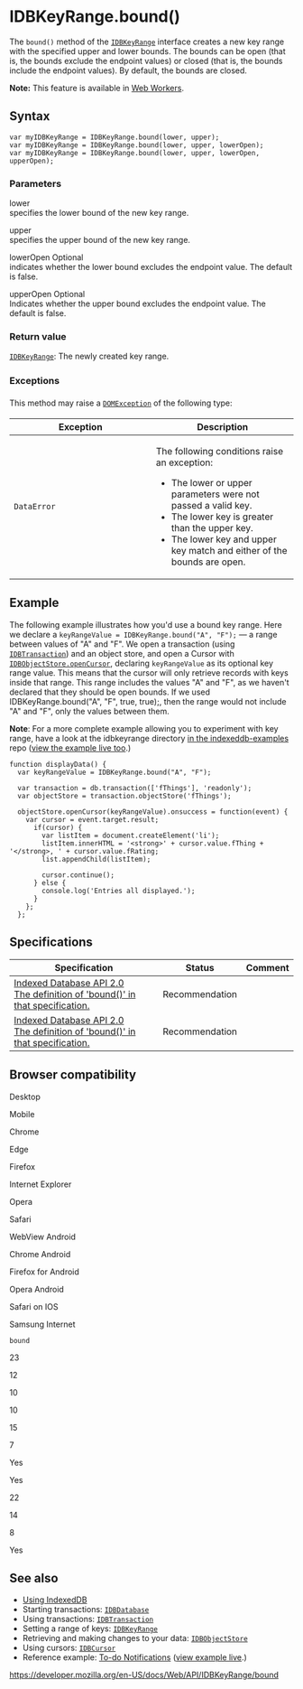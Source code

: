 # IDBKeyRange.bound()

The `bound()` method of the [`IDBKeyRange`](../idbkeyrange) interface creates a new key range with the specified upper and lower bounds. The bounds can be open (that is, the bounds exclude the endpoint values) or closed (that is, the bounds include the endpoint values). By default, the bounds are closed.

**Note:** This feature is available in [Web Workers](../web_workers_api).

## Syntax

    var myIDBKeyRange = IDBKeyRange.bound(lower, upper);
    var myIDBKeyRange = IDBKeyRange.bound(lower, upper, lowerOpen);
    var myIDBKeyRange = IDBKeyRange.bound(lower, upper, lowerOpen, upperOpen);

### Parameters

lower  
specifies the lower bound of the new key range.

upper  
specifies the upper bound of the new key range.

lowerOpen <span class="badge inline optional">Optional</span>  
indicates whether the lower bound excludes the endpoint value. The default is false.

upperOpen <span class="badge inline optional">Optional</span>  
Indicates whether the upper bound excludes the endpoint value. The default is false.

### Return value

[`IDBKeyRange`](../idbkeyrange): The newly created key range.

### <span style="line-height: 1.5;">Exceptions</span>

<span style="line-height: 1.5;">This method may raise a [`DOMException`](../domexception) of the following type:</span>

<table><colgroup><col style="width: 50%" /><col style="width: 50%" /></colgroup><thead><tr class="header"><th>Exception</th><th>Description</th></tr></thead><tbody><tr class="odd"><td><code>DataError</code></td><td><p>The following conditions raise an exception:</p><ul><li>The lower or upper parameters were not passed a valid key.</li><li>The lower key is greater than the upper key.</li><li>The lower key and upper key match and either of the bounds are open.</li></ul></td></tr></tbody></table>

## Example

The following example illustrates how you'd use a bound key range. Here we declare a `keyRangeValue = IDBKeyRange.bound("A", "F");` — a range between values of "A" and "F". We open a transaction (using [`IDBTransaction`](../idbtransaction)) and an object store, and open a Cursor with [`IDBObjectStore.openCursor`](../idbobjectstore/opencursor), declaring `keyRangeValue` as its optional key range value. This means that the cursor will only retrieve records with keys inside that range. This range includes the values "A" and "F", as we haven't declared that they should be open bounds. If we used IDBKeyRange.bound("A", "F", true, true);, then the range would not include "A" and "F", only the values between them.

**Note**: For a more complete example allowing you to experiment with key range, have a look at the idbkeyrange directory [in the indexeddb-examples](https://github.com/mdn/indexeddb-examples/tree/master/idbkeyrange) repo ([view the example live too](https://mdn.github.io/indexeddb-examples/idbkeyrange/).)

    function displayData() {
      var keyRangeValue = IDBKeyRange.bound("A", "F");

      var transaction = db.transaction(['fThings'], 'readonly');
      var objectStore = transaction.objectStore('fThings');

      objectStore.openCursor(keyRangeValue).onsuccess = function(event) {
        var cursor = event.target.result;
          if(cursor) {
            var listItem = document.createElement('li');
            listItem.innerHTML = '<strong>' + cursor.value.fThing + '</strong>, ' + cursor.value.fRating;
            list.appendChild(listItem);

            cursor.continue();
          } else {
            console.log('Entries all displayed.');
          }
        };
      };

## Specifications

<table><thead><tr class="header"><th>Specification</th><th>Status</th><th>Comment</th></tr></thead><tbody><tr class="odd"><td><a href="https://www.w3.org/TR/IndexedDB/#dom-idbkeyrange-bound">Indexed Database API 2.0<br />
<span class="small">The definition of 'bound()' in that specification.</span></a></td><td><span class="spec-rec">Recommendation</span></td><td></td></tr><tr class="even"><td><a href="https://www.w3.org/TR/IndexedDB/#dom-idbkeyrange-bound">Indexed Database API 2.0<br />
<span class="small">The definition of 'bound()' in that specification.</span></a></td><td><span class="spec-rec">Recommendation</span></td><td></td></tr></tbody></table>

## Browser compatibility

Desktop

Mobile

Chrome

Edge

Firefox

Internet Explorer

Opera

Safari

WebView Android

Chrome Android

Firefox for Android

Opera Android

Safari on IOS

Samsung Internet

`bound`

23

12

10

10

15

7

Yes

Yes

22

14

8

Yes

## See also

- [Using IndexedDB](../indexeddb_api/using_indexeddb)
- Starting transactions: [`IDBDatabase`](../idbdatabase)
- Using transactions: [`IDBTransaction`](../idbtransaction)
- Setting a range of keys: [`IDBKeyRange`](../idbkeyrange)
- Retrieving and making changes to your data: [`IDBObjectStore`](../idbobjectstore)
- Using cursors: [`IDBCursor`](../idbcursor)
- Reference example: [To-do Notifications](https://github.com/mdn/to-do-notifications/tree/gh-pages) ([view example live](https://mdn.github.io/to-do-notifications/).)

<a href="https://developer.mozilla.org/en-US/docs/Web/API/IDBKeyRange/bound" class="_attribution-link">https://developer.mozilla.org/en-US/docs/Web/API/IDBKeyRange/bound</a>
